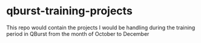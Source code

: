 # qburst-training-projects
This repo would contain the projects I would be handling during the training period in QBurst from the month of October to December
